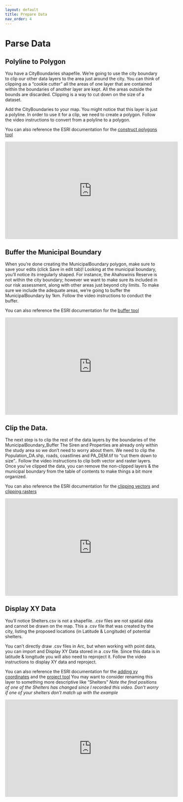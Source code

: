 ```yaml
---
layout: default
title: Prepare Data
nav_order: 4
---
```


# Parse Data

## Polyline to Polygon

You have a CityBoundaries shapefile. We’re going to use the city boundary to clip our other data layers to the area just around the city.  You can think of clipping as a “cookie cutter” all the areas of one layer that are contained within the boundaries of another layer are kept.  All the areas outside the bounds are discarded.  Clipping is a way to cut down on the size of a dataset.

Add the CityBoundaries to your map. You might notice that this layer is just a polyline.  In order to use it for a clip, we need to create a polygon.
Follow the video instructions to convert from a polyline to a polygon.
  
You can also reference the ESRI documentation for the [construct polygons tool](https://pro.arcgis.com/en/pro-app/latest/help/editing/construct-polygons-from-features.htm)

<iframe width="560" height="315" src="https://www.youtube.com/embed/tJLz1nfesYQ" title="YouTube video player" frameborder="0" allow="accelerometer; autoplay; clipboard-write; encrypted-media; gyroscope; picture-in-picture" allowfullscreen></iframe>

## Buffer the Municipal Boundary

When you’re done creating the MunicipalBoundary polygon, make sure to save your edits (click Save in edit tab)!
Looking at the municipal boundary, you’ll notice its irregularly shaped. For instance, the Ahahswinis Reserve is not within the city boundary; however we want to make sure its included in our risk assessment, along with other areas just beyond city limits.
  To make sure we include the adequate areas, we’re going to buffer the MunicipalBoundary by 1km.
  Follow the video instructions to conduct the buffer.
   
You can also reference the ESRI documentation for the [buffer tool](https://pro.arcgis.com/en/pro-app/latest/tool-reference/analysis/buffer.htm)

<iframe width="560" height="315" src="https://www.youtube.com/embed/FWY_XboZ8Mg" title="YouTube video player" frameborder="0" allow="accelerometer; autoplay; clipboard-write; encrypted-media; gyroscope; picture-in-picture" allowfullscreen></iframe>

## Clip the Data.
The next step is to clip the rest of the data layers by the boundaries of the MunicipalBoundary_Buffer
The Siren and Properties are already only within the study area so we don’t need to worry about them.
We need to clip the Population_DA.shp, roads, coastlines and PA_DEM.tif to “cut them down to size”..
Follow the video instructions to clip both vector and raster layers. Once you've clipped the data, you can remove the non-clipped layers & the municipal boundary from the table of contents to make things a bit more organized.
 
You can also reference the ESRI documentation for the [clipping vectors](https://pro.arcgis.com/en/pro-app/latest/tool-reference/analysis/clip.htm) and [clipping rasters](https://pro.arcgis.com/en/pro-app/latest/tool-reference/data-management/clip.htm)

<iframe width="560" height="315" src="https://www.youtube.com/embed/nDbp06o0xlE" title="YouTube video player" frameborder="0" allow="accelerometer; autoplay; clipboard-write; encrypted-media; gyroscope; picture-in-picture" allowfullscreen></iframe>

## Display XY Data
You’ll notice Shelters.csv is not a shapefile. .csv files are not spatial data and cannot be drawn on the map. This a .csv file that was created by the city, listing the proposed locations (in Latitude & Longitude) of potential shelters.

You can’t directly draw .csv files in Arc, but when working with point data, you can import and Display XY Data stored in a .csv file. Since this data is in latitude & longitude you will also need to reproject it.
Follow the video instructions to display XY data and reproject. 
 
You can also reference the ESRI documentation for the [adding xy coordinates](https://pro.arcgis.com/en/pro-app/latest/help/mapping/layer-properties/add-x-y-coordinate-data-as-a-layer.htm) and the [project tool](https://pro.arcgis.com/en/pro-app/latest/tool-reference/data-management/project.htm)
You may want to consider renaming this layer to something more descriptive like “Shelters"
*Note the final positions of one of the Shelters has changed since I recorded this video.  Don't worry if one of your shelters don't match up with the example*

<iframe width="560" height="315" src="https://www.youtube.com/embed/uGLwn7CbRtk" title="YouTube video player" frameborder="0" allow="accelerometer; autoplay; clipboard-write; encrypted-media; gyroscope; picture-in-picture" allowfullscreen></iframe>
